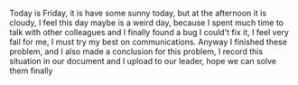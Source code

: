 Today is Friday, it is have some sunny today, but at the afternoon it is cloudy, I feel this day maybe is a weird day, because I spent much time to talk with other colleagues and I finally found a bug I could't fix it, I feel very fail for me, I must try my best on communications. Anyway I finished these problem, and I also made a conclusion for this problem, I record this situation in our document and I upload to our leader, hope we can solve them finally
